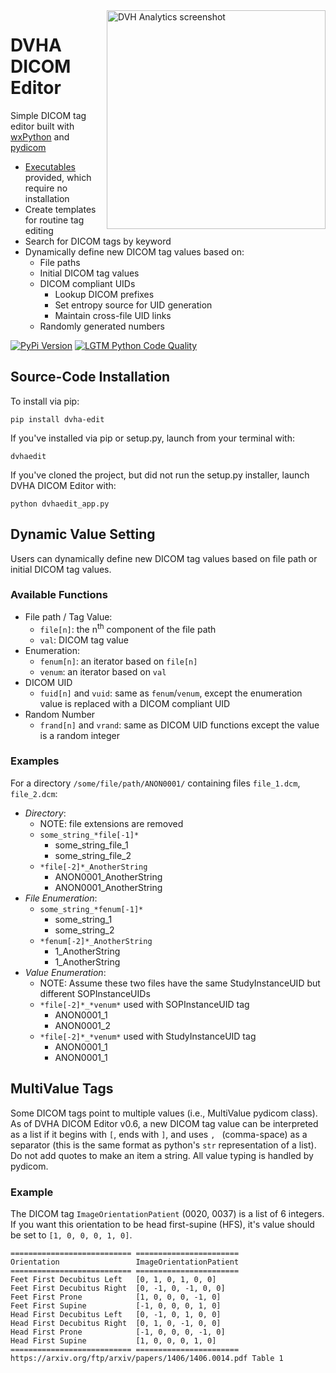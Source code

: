 <img src='https://user-images.githubusercontent.com/4778878/78911640-2e3bde00-7a4c-11ea-900f-46119ee0044a.png' align='right' width='350' alt="DVH Analytics screenshot">  

# DVHA DICOM Editor
Simple DICOM tag editor built with [wxPython](https://github.com/wxWidgets/Phoenix) and [pydicom](https://github.com/pydicom/pydicom)  
* [Executables](https://github.com/cutright/DVHA-DICOM-Editor/releases) provided, which require no installation  
* Create templates for routine tag editing
* Search for DICOM tags by keyword
* Dynamically define new DICOM tag values based on:
    * File paths
    * Initial DICOM tag values
    * DICOM compliant UIDs
        * Lookup DICOM prefixes
        * Set entropy source for UID generation
        * Maintain cross-file UID links
    * Randomly generated numbers

<a href="https://pypi.org/project/dvha-edit/">
        <img src="https://img.shields.io/pypi/v/dvha-edit.svg"
             alt="PyPi Version" /></a>
<a href="https://lgtm.com/projects/g/cutright/DVHA-DICOM-Editor/context:python">
        <img src="https://img.shields.io/lgtm/grade/python/g/cutright/DVHA-DICOM-Editor.svg?logo=lgtm&label=code%20quality"
             alt="LGTM Python Code Quality" /></a>

Source-Code Installation
---------
To install via pip:
```
pip install dvha-edit
```
If you've installed via pip or setup.py, launch from your terminal with:
```
dvhaedit
```
If you've cloned the project, but did not run the setup.py installer, launch DVHA DICOM Editor with:
```
python dvhaedit_app.py
```

Dynamic Value Setting
------------------------------------------------------------------------------
Users can dynamically define new DICOM tag values based on file path or initial DICOM tag values.

### Available Functions
* File path / Tag Value:
    * `file[n]`: the n<sup>th</sup> component of the file path
    * `val`: DICOM tag value
* Enumeration:
    * `fenum[n]`: an iterator based on `file[n]`
    * `venum`: an iterator based on `val` 
* DICOM UID
    * `fuid[n]` and `vuid`: same as `fenum`/`venum`, except the enumeration value is replaced with a 
    DICOM compliant UID
* Random Number
    * `frand[n]` and `vrand`: same as DICOM UID functions except the value is a random integer

### Examples
For a directory `/some/file/path/ANON0001/` containing files `file_1.dcm`, `file_2.dcm`:
* *Directory*:
    * NOTE: file extensions are removed
    * `some_string_*file[-1]*`
        * some_string_file_1
        * some_string_file_2
    * `*file[-2]*_AnotherString`
        * ANON0001_AnotherString
        * ANON0001_AnotherString
* *File Enumeration*:
    * `some_string_*fenum[-1]*`
        * some_string_1
        * some_string_2
    * `*fenum[-2]*_AnotherString`
        * 1_AnotherString
        * 1_AnotherString
* *Value Enumeration*:
    * NOTE: Assume these two files have the same StudyInstanceUID but different SOPInstanceUIDs
    * `*file[-2]*_*venum*` used with SOPInstanceUID tag
        * ANON0001_1
        * ANON0001_2
    * `*file[-2]*_*venum*` used with StudyInstanceUID tag
        * ANON0001_1
        * ANON0001_1

MultiValue Tags
------------------------------------------------------------------------------
Some DICOM tags point to multiple values (i.e., MultiValue pydicom class). As of 
DVHA DICOM Editor v0.6, a new DICOM tag value can be interpreted as a list if it begins 
with `[`, ends with `]`, and uses `, ` (comma-space) as a separator (this is the same 
format as python's `str` representation of a list). Do not add quotes to make an item a string. 
All value typing is handled by pydicom.

### Example
The DICOM tag `ImageOrientationPatient` (0020, 0037) is a list of 6 integers. If you want 
this orientation to be head first-supine (HFS), it's value should be set to `[1, 0, 0, 0, 1, 0]`. 

    =========================== =======================
    Orientation                 ImageOrientationPatient
    =========================== =======================
    Feet First Decubitus Left   [0, 1, 0, 1, 0, 0]
    Feet First Decubitus Right  [0, -1, 0, -1, 0, 0]
    Feet First Prone            [1, 0, 0, 0, -1, 0]
    Feet First Supine           [-1, 0, 0, 0, 1, 0]
    Head First Decubitus Left   [0, -1, 0, 1, 0, 0]
    Head First Decubitus Right  [0, 1, 0, -1, 0, 0]
    Head First Prone            [-1, 0, 0, 0, -1, 0]
    Head First Supine           [1, 0, 0, 0, 1, 0]
    =========================== =======================
    https://arxiv.org/ftp/arxiv/papers/1406/1406.0014.pdf Table 1
